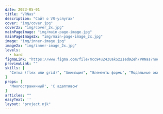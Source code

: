 ```yaml
---
date: 2023-05-01
title: "VRNas"
description: "Сайт о VR-услугах"
cover: "img/cover.jpg"
cover2x: "img/cover_2x.jpg"
mainPageImage: "img/main-page-image.jpg"
mainPageImage2x: "img/main-page-image_2x.jpg"
image: "img/inner-image.jpg"
image2x: "img/inner-image_2x.jpg"
levels:
  - hard
figmaLink: "https://www.figma.com/file/mcc94u243UakSz2Ied9Zeh/VRNas?node-id=21%3A12734&t=xk3H4ab8fIl6IWUq-1"
previewLink: ""
skills: [
  "Сетка (flex или grid)", "Анимация", "Элементы формы", "Модальные окна"
]
props: [
  'Многостраничный', 'С адаптивом'
]
articles: ""
easyText: ''
layout: "project.njk"
---
```

